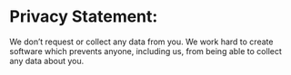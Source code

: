 # Privacy Statement:

 We don’t request or collect any data from you. We work hard to create software which prevents anyone, including us, from being able to collect any data about you.
